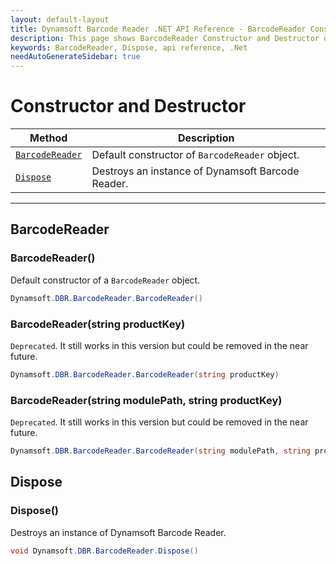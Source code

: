 ```yaml
---
layout: default-layout
title: Dynamsoft Barcode Reader .NET API Reference - BarcodeReader Constructor and Destructor
description: This page shows BarcodeReader Constructor and Destructor of Dynamsoft Barcode Reader for .NET SDK.
keywords: BarcodeReader, Dispose, api reference, .Net
needAutoGenerateSidebar: true
---
```


# Constructor and Destructor

  | Method               | Description |
  |----------------------|-------------|
  | [`BarcodeReader`](#barcodereader) | Default constructor of `BarcodeReader` object.|
  | [`Dispose`](#dispose) | Destroys an instance of Dynamsoft Barcode Reader. |

---



## BarcodeReader

### BarcodeReader()

Default constructor of a `BarcodeReader` object.

```csharp
Dynamsoft.DBR.BarcodeReader.BarcodeReader()
```

### BarcodeReader(string productKey)

`Deprecated`. It still works in this version but could be removed in the near future.

```csharp
Dynamsoft.DBR.BarcodeReader.BarcodeReader(string productKey)
```

### BarcodeReader(string modulePath, string productKey)

`Deprecated`. It still works in this version but could be removed in the near future.

```csharp
Dynamsoft.DBR.BarcodeReader.BarcodeReader(string modulePath, string productKey)
```


## Dispose

### Dispose()

Destroys an instance of Dynamsoft Barcode Reader.

```csharp
void Dynamsoft.DBR.BarcodeReader.Dispose() 
```
